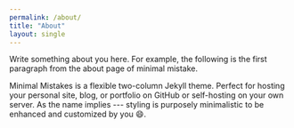 ```yaml
---
permalink: /about/
title: "About"
layout: single
---
```


Write something about you here. For example, the following is the first paragraph from the about page of minimal mistake.

Minimal Mistakes is a flexible two-column Jekyll theme. Perfect for hosting your personal site, blog, or portfolio on GitHub or self-hosting on your own server. As the name implies --- styling is purposely minimalistic to be enhanced and customized by you :smile:.
